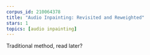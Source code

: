 ```yaml
---
corpus_id: 210064378
title: "Audio Inpainting: Revisited and Reweighted"
stars: 1
topics: [audio inpainting]
---
```


Traditional method, read later?